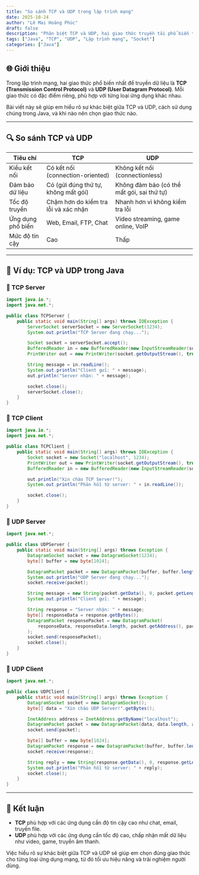```yaml
---
title: "So sánh TCP và UDP trong lập trình mạng"
date: 2025-10-24
author: "Lê Mai Hoàng Phúc"
draft: false 
description: "Phân biệt TCP và UDP, hai giao thức truyền tải phổ biến trong lập trình mạng, kèm ví dụ minh họa bằng Java."
tags: ["Java", "TCP", "UDP", "Lập trình mạng", "Socket"]
categories: ["Java"]
---
```


## 🌐 Giới thiệu

Trong lập trình mạng, hai giao thức phổ biến nhất để truyền dữ liệu là **TCP (Transmission Control Protocol)** và **UDP (User Datagram Protocol)**. Mỗi giao thức có đặc điểm riêng, phù hợp với từng loại ứng dụng khác nhau.

Bài viết này sẽ giúp em hiểu rõ sự khác biệt giữa TCP và UDP, cách sử dụng chúng trong Java, và khi nào nên chọn giao thức nào.

---

## 🔍 So sánh TCP và UDP

| Tiêu chí              | TCP                                      | UDP                                      |
|-----------------------|-------------------------------------------|-------------------------------------------|
| Kiểu kết nối          | Có kết nối (connection-oriented)         | Không kết nối (connectionless)            |
| Đảm bảo dữ liệu       | Có (gửi đúng thứ tự, không mất gói)      | Không đảm bảo (có thể mất gói, sai thứ tự)|
| Tốc độ truyền         | Chậm hơn do kiểm tra lỗi và xác nhận     | Nhanh hơn vì không kiểm tra lỗi           |
| Ứng dụng phổ biến     | Web, Email, FTP, Chat                    | Video streaming, game online, VoIP        |
| Mức độ tin cậy        | Cao                                      | Thấp                                      |

---

## 🧪 Ví dụ: TCP và UDP trong Java

### 🔹 TCP Server
```java
import java.io.*;
import java.net.*;

public class TCPServer {
    public static void main(String[] args) throws IOException {
        ServerSocket serverSocket = new ServerSocket(1234);
        System.out.println("TCP Server đang chạy...");

        Socket socket = serverSocket.accept();
        BufferedReader in = new BufferedReader(new InputStreamReader(socket.getInputStream()));
        PrintWriter out = new PrintWriter(socket.getOutputStream(), true);

        String message = in.readLine();
        System.out.println("Client gửi: " + message);
        out.println("Server nhận: " + message);

        socket.close();
        serverSocket.close();
    }
}
```

### 🔹 TCP Client
```java
import java.io.*;
import java.net.*;

public class TCPClient {
    public static void main(String[] args) throws IOException {
        Socket socket = new Socket("localhost", 1234);
        PrintWriter out = new PrintWriter(socket.getOutputStream(), true);
        BufferedReader in = new BufferedReader(new InputStreamReader(socket.getInputStream()));

        out.println("Xin chào TCP Server!");
        System.out.println("Phản hồi từ server: " + in.readLine());

        socket.close();
    }
}
```

### 🔹 UDP Server
```java
import java.net.*;

public class UDPServer {
    public static void main(String[] args) throws Exception {
        DatagramSocket socket = new DatagramSocket(1234);
        byte[] buffer = new byte[1024];

        DatagramPacket packet = new DatagramPacket(buffer, buffer.length);
        System.out.println("UDP Server đang chạy...");
        socket.receive(packet);

        String message = new String(packet.getData(), 0, packet.getLength());
        System.out.println("Client gửi: " + message);

        String response = "Server nhận: " + message;
        byte[] responseData = response.getBytes();
        DatagramPacket responsePacket = new DatagramPacket(
            responseData, responseData.length, packet.getAddress(), packet.getPort()
        );
        socket.send(responsePacket);
        socket.close();
    }
}
```

### 🔹 UDP Client
```java
import java.net.*;

public class UDPClient {
    public static void main(String[] args) throws Exception {
        DatagramSocket socket = new DatagramSocket();
        byte[] data = "Xin chào UDP Server!".getBytes();

        InetAddress address = InetAddress.getByName("localhost");
        DatagramPacket packet = new DatagramPacket(data, data.length, address, 1234);
        socket.send(packet);

        byte[] buffer = new byte[1024];
        DatagramPacket response = new DatagramPacket(buffer, buffer.length);
        socket.receive(response);

        String reply = new String(response.getData(), 0, response.getLength());
        System.out.println("Phản hồi từ server: " + reply);
        socket.close();
    }
}
```

---

## 📌 Kết luận

- **TCP** phù hợp với các ứng dụng cần độ tin cậy cao như chat, email, truyền file.  
- **UDP** phù hợp với các ứng dụng cần tốc độ cao, chấp nhận mất dữ liệu như video, game, truyền âm thanh.  

Việc hiểu rõ sự khác biệt giữa TCP và UDP sẽ giúp em chọn đúng giao thức cho từng loại ứng dụng mạng, từ đó tối ưu hiệu năng và trải nghiệm người dùng.
